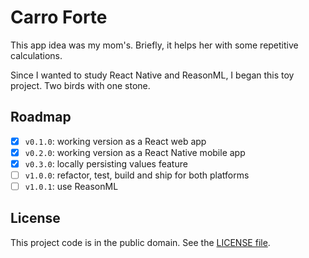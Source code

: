 # Carro Forte

This app idea was my mom's. Briefly, it helps her with some repetitive calculations.

Since I wanted to study React Native and ReasonML, I began this toy project. Two birds with one stone.

## Roadmap

- [x] `v0.1.0`: working version as a React web app
- [x] `v0.2.0`: working version as a React Native mobile app
- [x] `v0.3.0`: locally persisting values feature
- [ ] `v1.0.0`: refactor, test, build and ship for both platforms
- [ ] `v1.0.1`: use ReasonML

## License

This project code is in the public domain. See the [LICENSE file][1].

[1]: https://github.com/Nhanderu/carro-forte/blob/master/LICENSE
